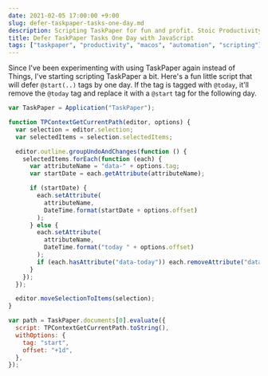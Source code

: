 ```yaml
---
date: 2021-02-05 17:00:00 +9:00
slug: defer-taskpaper-tasks-one-day.md
description: Scripting TaskPaper for fun and profit. Stoic Productivity scripting at its finest.
title: Defer TaskPaper Tasks One Day with JavaScript
tags: ["taskpaper", "productivity", "macos", "automation", "scripting"]
---
```


Since I've been experimenting with using TaskPaper again instead of Things,
I've starting scripting TaskPaper a bit. Here's a fun little script that will
defer `@start(..)` tags by one day. If the tag is tagged with `@today`, it'll
remove the `@today` tag and replace it with a `@start` tag for the following
day.

```javascript
var TaskPaper = Application("TaskPaper");

function TPContextGetCurrentPath(editor, options) {
  var selection = editor.selection;
  var selectedItems = selection.selectedItems;

  editor.outline.groupUndoAndChanges(function () {
    selectedItems.forEach(function (each) {
      var attributeName = "data-" + options.tag;
      var startDate = each.getAttribute(attributeName);

      if (startDate) {
        each.setAttribute(
          attributeName,
          DateTime.format(startDate + options.offset)
        );
      } else {
        each.setAttribute(
          attributeName,
          DateTime.format("today " + options.offset)
        );
        if (each.hasAttribute("data-today")) each.removeAttribute("data-today");
      }
    });
  });

  editor.moveSelectionToItems(selection);
}

var path = TaskPaper.documents[0].evaluate({
  script: TPContextGetCurrentPath.toString(),
  withOptions: {
    tag: "start",
    offset: "+1d",
  },
});
```
